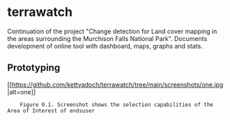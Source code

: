 # terrawatch
Continuation of the project "Change detection for Land cover mapping in the areas surrounding the Murchison Falls National Park". Documents development of online tool with dashboard, maps, graphs and stats.
## Prototyping
[[https://github.com/kettyadoch/terrawatch/tree/main/screenshots/one.jpg |alt=one]]


        Figure 0.1. Screenshot shows the selection capabilities of the Area of Interest of endsuser 
